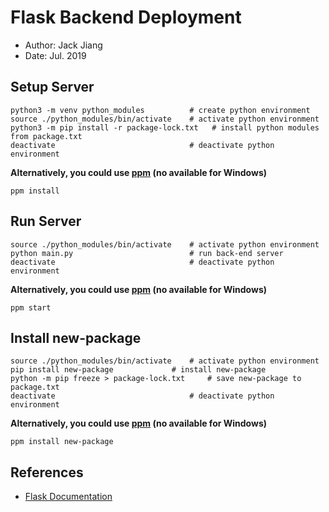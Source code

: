 # Flask Backend Deployment

- Author: Jack Jiang
- Date: Jul. 2019

## Setup Server

```shell
python3 -m venv python_modules          # create python environment
source ./python_modules/bin/activate    # activate python environment
python3 -m pip install -r package-lock.txt   # install python modules from package.txt
deactivate                              # deactivate python environment
```

**Alternatively, you could use [ppm](https://github.com/Jiangyiqun/ppm) (no available for Windows)**

```shell
ppm install
```

## Run Server

```shell 
source ./python_modules/bin/activate    # activate python environment
python main.py                          # run back-end server
deactivate                              # deactivate python environment
```

**Alternatively, you could use [ppm](https://github.com/Jiangyiqun/ppm) (no available for Windows)**

```shell
ppm start
```

## Install new-package

```shell
source ./python_modules/bin/activate    # activate python environment
pip install new-package				# install new-package
python -m pip freeze > package-lock.txt		# save new-package to package.txt
deactivate                              # deactivate python environment
```

**Alternatively, you could use [ppm](https://github.com/Jiangyiqun/ppm) (no available for Windows)**

```shell
ppm install new-package
```

## References

- [Flask Documentation](https://flask.palletsprojects.com/en/1.1.x/)
